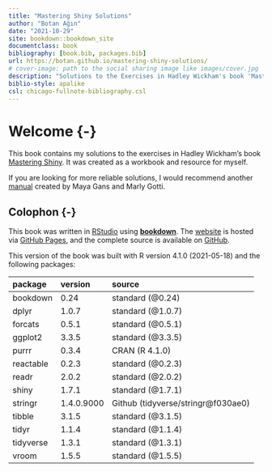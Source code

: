 ```yaml
--- 
title: "Mastering Shiny Solutions"
author: "Botan Ağın"
date: "2021-10-29"
site: bookdown::bookdown_site
documentclass: book
bibliography: [book.bib, packages.bib]
url: https://botan.github.io/mastering-shiny-solutions/
# cover-image: path to the social sharing image like images/cover.jpg
description: "Solutions to the Exercises in Hadley Wickham's book 'Mastering Shiny'"
biblio-style: apalike
csl: chicago-fullnote-bibliography.csl
---
```


# Welcome {-}

This book contains my solutions to the exercises in Hadley Wickham’s book [Mastering Shiny](https://mastering-shiny.org/index.html). It was created as a workbook and resource for myself. 

If you are looking for more reliable solutions, I would recommend another [manual](https://mastering-shiny-solutions.org/) created by Maya Gans and Marly Gotti.

## Colophon {-}

This book was written in [RStudio](http://www.rstudio.com/ide/) using [**bookdown**](http://bookdown.org/). The [website](https://botan.github.io/mastering-shiny-solutions/) is hosted via [GitHub Pages](https://pages.github.com/), and the complete source is available on [GitHub](https://github.com/botan/mastering-shiny-solutions).

This version of the book was built with R version 4.1.0 (2021-05-18) and the following packages:


|package   |version    |source                              |
|:---------|:----------|:-----------------------------------|
|bookdown  |0.24       |standard (\@0.24)                   |
|dplyr     |1.0.7      |standard (\@1.0.7)                  |
|forcats   |0.5.1      |standard (\@0.5.1)                  |
|ggplot2   |3.3.5      |standard (\@3.3.5)                  |
|purrr     |0.3.4      |CRAN (R 4.1.0)                      |
|reactable |0.2.3      |standard (\@0.2.3)                  |
|readr     |2.0.2      |standard (\@2.0.2)                  |
|shiny     |1.7.1      |standard (\@1.7.1)                  |
|stringr   |1.4.0.9000 |Github (tidyverse/stringr\@f030ae0) |
|tibble    |3.1.5      |standard (\@3.1.5)                  |
|tidyr     |1.1.4      |standard (\@1.1.4)                  |
|tidyverse |1.3.1      |standard (\@1.3.1)                  |
|vroom     |1.5.5      |standard (\@1.5.5)                  |

